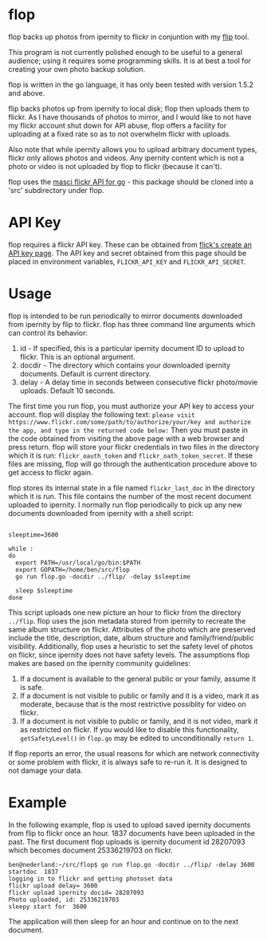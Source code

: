 # flop
flop backs up photos from ipernity to flickr in conjuntion with my [flip](https://github.com/benmesander/flip) tool.

This program is not currently polished enough to be useful to a general audience; using it requires some programming skills. It is at best a tool for creating your own photo backup solution.

flop is written in the go language, it has only been tested with version 1.5.2 and above.

flip backs photos up from ipernity to local disk; flop then uploads them to flickr. As I have thousands of photos to mirror, and I would like to not have my flickr account shut down for API abuse, flop offers a facility for uploading at a fixed rate so as to not overwhelm flickr with uploads.

Also note that while ipernity allows you to upload arbitrary document types, flickr only allows photos and videos. Any ipernity content which is not a photo or video is not uploaded by flop to flickr (because it can't).

flop uses the [masci flickr API for go](https://github.com/masci/flickr) - this package should be cloned into a 'src' subdirectory under flop.

API Key
=======
flop requires a flickr API key. These can be obtained from [flick's create an API key page](https://www.flickr.com/services/apps/create/). The API key and secret obtained from this page should be placed in environment variables, `FLICKR_API_KEY` and `FLICKR_API_SECRET`. 

Usage
=====
flop is intended to be run periodically to mirror documents downloaded from ipernity by flip to flickr. flop has three command line arguments which can control its behavior:
1. id - If specified, this is a particular ipernity document ID to upload to flickr. This is an optional argument.
2. docdir - The directory which contains your downloaded ipernity documents. Default is current directory.
3. delay - A delay time in seconds between consecutive flickr photo/movie uploads. Default 10 seconds.

The first time you run flop, you must authorize your API key to access your account. flop will display the following text: ```please visit https://www.flickr.com/some/path/to/authorize/your/key and authorize the app, and type in the returned code below:```
Then you must paste in the code obtained from visiting the above page with a web browser and press return. flop will store your flickr credentials in two files in the directory which it is run: `flickr_oauth_token` and `flickr_oath_token_secret`. If these files are missing, flop will go through the authentication procedure above to get access to flickr again.

flop stores its internal state in a file named `flickr_last_doc` in the directory which it is run. This file contains the number of the most recent document uploaded to ipernity. I normally run flop periodically to pick up any new documents downloaded from ipernity with a shell script:

```#/bin/sh

sleeptime=3600

while :
do
  export PATH=/usr/local/go/bin:$PATH
  export GOPATH=/home/ben/src/flop
  go run flop.go -docdir ../flip/ -delay $sleeptime

  sleep $sleeptime
done
```
This script uploads one new picture an hour to flickr from the directory `../flip`. flop uses the json metadata stored from ipernity to recreate the same album structure on flickr. Attributes of the photo which are preserved include the title, description, date, album structure and family/friend/public visibility. Additionally, flop uses a heuristic to set the safety level of photos on flickr, since ipernity does not have safety levels. The assumptions flop makes are based on the ipernity community guidelines:
1. If a document is available to the general public or your family, assume it is safe.
2. If a document is not visible to public or family and it is a video, mark it as moderate, because that is the most restrictive possiblity for video on flickr.
3. If a document is not visible to public or family, and it is not video, mark it as restricted on flickr.
If you would like to disable this functionality, `getSafetyLevel()` in `flop.go` may be edited to unconditionally `return 1`.

If flop reports an error, the usual reasons for which are network connectivity or some problem with flickr, it is always safe to re-run it. It is designed to not damage your data.

Example
=======
In the following example, flop is used to upload saved ipernity documents from flip to flickr once an hour. 1837 documents have been uploaded in the past. The first document flop uploads is ipernity document id 28207093 which becomes document 25336219703 on flickr.
```
ben@nederland:~/src/flop$ go run flop.go -docdir ../flip/ -delay 3600
startdoc  1837
logging in to flickr and getting photoset data
flickr upload delay= 3600
flickr upload ipernity docid= 28207093
Photo uploaded, id: 25336219703
sleepy start for  3600
```
The application will then sleep for an hour and continue on to the next document.
